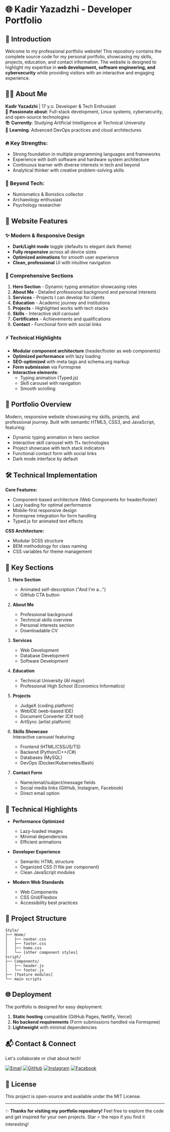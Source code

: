 # 🌐 Kadir Yazadzhi - Developer Portfolio

## 🌟 Introduction
Welcome to my professional portfolio website! This repository contains the complete source code for my personal portfolio, showcasing my skills, projects, education, and contact information. The website is designed to highlight my expertise in **web development, software engineering, and cybersecurity** while providing visitors with an interactive and engaging experience.

## 👨‍💻 About Me
**Kadir Yazadzhi** | 17 y.o. Developer & Tech Enthusiast  
🎯 **Passionate about**: Full-stack development, Linux systems, cybersecurity, and open-source technologies  
📚 **Currently**: Studying Artificial Intelligence at Technical University  
🌱 **Learning**: Advanced DevOps practices and cloud architectures  

### 🔥 Key Strengths:
- Strong foundation in multiple programming languages and frameworks
- Experience with both software and hardware system architecture
- Continuous learner with diverse interests in tech and beyond
- Analytical thinker with creative problem-solving skills

### 🎨 Beyond Tech:
- Numismatics & Bonistics collector
- Archaeology enthusiast
- Psychology researcher


## 🚀 Website Features

### ✨ Modern & Responsive Design
- **Dark/Light mode** toggle (defaults to elegant dark theme)
- **Fully responsive** across all device sizes
- **Optimized animations** for smooth user experience
- **Clean, professional** UI with intuitive navigation

### 📂 Comprehensive Sections
1. **Hero Section** - Dynamic typing animation showcasing roles
2. **About Me** - Detailed professional background and personal interests
3. **Services** - Projects I can develop for clients
4. **Education** - Academic journey and institutions
5. **Projects** - Highlighted works with tech stacks
6. **Skills** - Interactive skill carousel
7. **Certificates** - Achievements and qualifications
8. **Contact** - Functional form with social links

### ⚡ Technical Highlights
- **Modular component architecture** (header/footer as web components)
- **Optimized performance** with lazy loading
- **SEO-optimized** with meta tags and schema.org markup
- **Form submission** via Formspree
- **Interactive elements**:
  - Typing animation (Typed.js)
  - Skill carousel with navigation
  - Smooth scrolling

## 🚀 Portfolio Overview
Modern, responsive website showcasing my skills, projects, and professional journey. Built with semantic HTML5, CSS3, and JavaScript, featuring:

- Dynamic typing animation in hero section
- Interactive skill carousel with 11+ technologies
- Project showcase with tech stack indicators
- Functional contact form with social links
- Dark mode interface by default

## 🛠 Technical Implementation
**Core Features:**
- Component-based architecture (Web Components for header/footer)
- Lazy loading for optimal performance
- Mobile-first responsive design
- Formspree integration for form handling
- Typed.js for animated text effects

**CSS Architecture:**
- Modular SCSS structure
- BEM methodology for class naming
- CSS variables for theme management

## 🎯 Key Sections
1. **Hero Section**  
   - Animated self-description ("And I'm a...")
   - GitHub CTA button

2. **About Me**  
   - Professional background
   - Technical skills overview
   - Personal interests section
   - Downloadable CV

3. **Services**  
   - Web Development
   - Database Development
   - Software Development

4. **Education**  
   - Technical University (AI major)
   - Professional High School (Economics Informatics)

5. **Projects**  
   - JudgeX (coding platform)
   - WebIDE (web-based IDE)
   - Document Converter (C# tool)
   - ArtSync (artist platform)

6. **Skills Showcase**  
   Interactive carousel featuring:
   - Frontend (HTML/CSS/JS/TS)
   - Backend (Python/C++/C#)
   - Databases (MySQL)
   - DevOps (Docker/Kubernetes/Bash)

7. **Contact Form**  
   - Name/email/subject/message fields
   - Social media links (GitHub, Instagram, Facebook)
   - Direct email option

## 🌟 Technical Highlights
- **Performance Optimized**
  - Lazy-loaded images
  - Minimal dependencies
  - Efficient animations

- **Developer Experience**
  - Semantic HTML structure
  - Organized CSS (1 file per component)
  - Clean JavaScript modules

- **Modern Web Standards**
  - Web Components
  - CSS Grid/Flexbox
  - Accessibility best practices

## 📂 Project Structure
```
Style/
├── Home/
│   ├── navbar.css
│   ├── footer.css
│   ├── home.css
│   └── [other component styles]
Script/
├── Components/
│   ├── header.js
│   └── footer.js
├── [feature modules]
└── main scripts
```

## 🌐 Deployment
The portfolio is designed for easy deployment:
1. **Static hosting** compatible (GitHub Pages, Netlify, Vercel)
2. **No backend requirements** (Form submissions handled via Formspree)
3. **Lightweight** with minimal dependencies

## 📬 Contact & Connect
Let's collaborate or chat about tech!

[![Email](https://img.shields.io/badge/-Email-D14836?logo=gmail&logoColor=white)](mailto:kadiryazadzhi@gmail.com)
[![GitHub](https://img.shields.io/badge/-GitHub-181717?logo=github)](https://github.com/KadirYazadzhi)
[![Instagram](https://img.shields.io/badge/-Instagram-E4405F?logo=instagram&logoColor=white)](https://instagram.com/_qzadji_)
[![Facebook](https://img.shields.io/badge/-Facebook-1877F2?logo=facebook&logoColor=white)](https://facebook.com/kadir.yazadji.1)

## 📜 License
This project is open-source and available under the MIT License.

---

✨ **Thanks for visiting my portfolio repository!** Feel free to explore the code and get inspired for your own projects. Star ⭐ the repo if you find it interesting!
